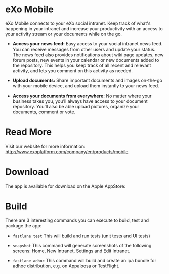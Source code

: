 eXo Mobile
==========

eXo Mobile connects to your eXo social intranet. Keep track of what's happening in your intranet and increase your productivity with an access to your activity stream or your documents while on the go.

*  **Access your news feed:**
Easy access to your social intranet news feed. You can receive messages from other users and update your status. The news feed also provides notifications about wiki page updates, new forum posts, new events in your calendar or new documents added to the repository. This helps you keep track of all recent and relevant activity, and lets you comment on this activity as needed.

*  **Upload documents:**
Share important documents and images on-the-go with your mobile device, and upload them instantly to your news feed.

*  **Access your documents from everywhere:**
No matter where your business takes you, you’ll always have access to your document repository. You’ll also be able upload pictures, organize your documents, comment or vote.


Read More
=========

Visit our website for more information: http://www.exoplatform.com/company/en/products/mobile

Download
========

The app is available for download on the Apple AppStore: 

Build
=====

There are 3 interesting commands you can execute to build, test and package the app:

* `fastlane test`
This will build and run tests (unit tests and UI tests)

* `snapshot`
This command will generate screenshots of the following screens: Home, New Intranet, Settings and Edit Intranet.

* `fastlane adhoc`
This command will build and create an ipa bundle for adhoc distribution, e.g. on Appaloosa or TestFlight.
